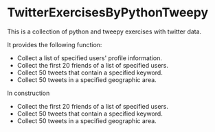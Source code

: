 # TwitterExercisesByPythonTweepy
This is a collection of python and tweepy exercises with twitter data.

It provides the following function:
- Collect a list of specified users' profile information.
- Collect the first 20 friends of a list of specified users.
- Collect 50 tweets that contain a specified keyword.
- Collect 50 tweets in a specified geographic area.

In construction
- Collect the first 20 friends of a list of specified users.
- Collect 50 tweets that contain a specified keyword.
- Collect 50 tweets in a specified geographic area.
